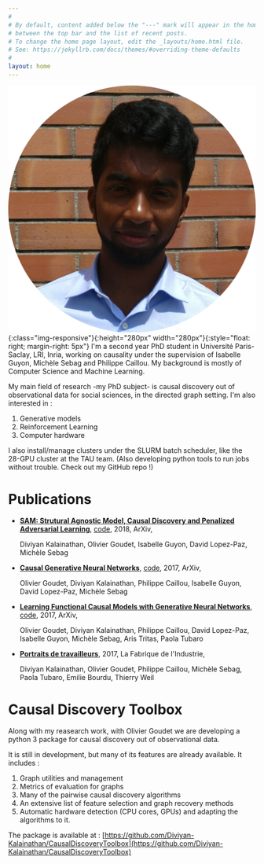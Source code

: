 ```yaml
---
#
# By default, content added below the "---" mark will appear in the home page
# between the top bar and the list of recent posts.
# To change the home page layout, edit the _layouts/home.html file.
# See: https://jekyllrb.com/docs/themes/#overriding-theme-defaults
#
layout: home
---
```


![DiviyanK](/assets/images/diviyan_crop.jpg){:class="img-responsive"}{:height="280px" width="280px"}{:style="float: right; margin-right: 5px"}
I'm a second year PhD student in Université Paris-Saclay, LRI, Inria, working on causality under the supervision of Isabelle Guyon, Michèle Sebag and Philippe Caillou. My background is mostly of Computer Science and Machine Learning.   

My main field of research -my PhD subject- is causal discovery out of observational data for social sciences, in the directed graph setting. I'm also interested in :

1. Generative models
2. Reinforcement Learning
3. Computer hardware 

I also install/manage clusters under the SLURM batch scheduler, like the 28-GPU cluster at the TAU team. (Also developing  python tools to run jobs without trouble. Check out my GitHub repo !)

# Publications

+ [**SAM: Strutural Agnostic Model, Causal Discovery and Penalized Adversarial Learning**](https://arxiv.org/abs/1803.04929), [code](https://github.com/Diviyan-Kalainathan/SAM),  2018, ArXiv,

   Diviyan Kalainathan, Olivier Goudet, Isabelle Guyon, David Lopez-Paz, Michèle Sebag

+ [**Causal Generative Neural Networks**](https://arxiv.org/abs/1711.08936), [code](https://github.com/GoudetOlivier/CGNN), 2017, ArXiv,

   Olivier Goudet, Diviyan Kalainathan, Philippe Caillou, Isabelle Guyon, David Lopez-Paz, Michèle Sebag

+ [**Learning Functional Causal Models with Generative Neural Networks**](https://arxiv.org/abs/1709.05321), [code](https://github.com/GoudetOlivier/CGNN), 2017, ArXiv,

   Olivier Goudet, Diviyan Kalainathan, Philippe Caillou, David Lopez-Paz, Isabelle Guyon, Michèle Sebag, Aris Tritas, Paola Tubaro

+ [**Portraits de travailleurs**](http://www.la-fabrique.fr/fr/publication/portraits-de-travailleurs-comprendre-la-qualite-de-vie-au-travail/), 2017, La Fabrique de l'Industrie,

   Diviyan Kalainathan, Olivier Goudet, Philippe Caillou, Michèle Sebag, Paola Tubaro, Emilie Bourdu, Thierry Weil


# Causal Discovery Toolbox
Along with my reasearch work, with Olivier Goudet we are developing a python 3 package for causal discovery out of observational data. 

It is still in development, but many of its features are already available. It includes :

1. Graph utilities and management
2. Metrics of evaluation for graphs
3. Many of the pairwise causal discovery algorithms
4. An extensive list of feature selection and graph recovery methods
5. Automatic hardware detection (CPU cores, GPUs) and adapting the algorithms to it.

The package is available at : [https://github.com/Diviyan-Kalainathan/CausalDiscoveryToolbox](https://github.com/Diviyan-Kalainathan/CausalDiscoveryToolbox) 




